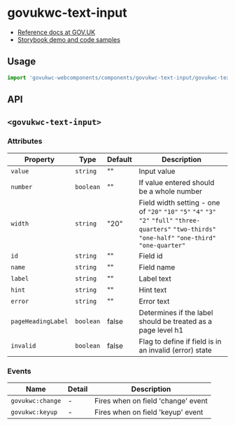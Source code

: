 # govukwc-text-input

- [Reference docs at GOV.UK](https://design-system.service.gov.uk/components/text-input/)
- [Storybook demo and code samples](http://tgreyuk.github.io/govuk-webcomponents/storybook/?path=/story/text-input/)

## Usage

```javascript
import 'govukwc-webcomponents/components/govukwc-text-input/govukwc-text-input';
```

## API

## `<govukwc-text-input>`

### Attributes

| Property  |  Type     | Default | Description |
|-----------|-----------|---------|-------------|
| `value`|`string`|""|Input value
| `number`|`boolean`|""|If value entered should be a whole number
| `width`|`string`|"20"|Field width setting - one of `"20"` `"10"` `"5"` `"4"` `"3"` `"2"` `"full"` `"three-quarters"` `"two-thirds"` `"one-half"` `"one-third"` `"one-quarter"`
| `id`|`string`|""|Field id
| `name`|`string`|""|Field name
| `label`|`string`|""|Label text
| `hint`|`string`|""|Hint text
| `error`|`string`|""|Error  text
| `pageHeadingLabel`|`boolean`|false|Determines if the label should be treated as a page level h1
| `invalid`|`boolean`|false|Flag to define if field is in an invalid (error) state| 

### Events

| Name  |  Detail | Description |
|-------|---------|-------------|
| `govukwc:change` | - | Fires when on field 'change' event |
| `govukwc:keyup` | - | Fires when on field 'keyup' event |

